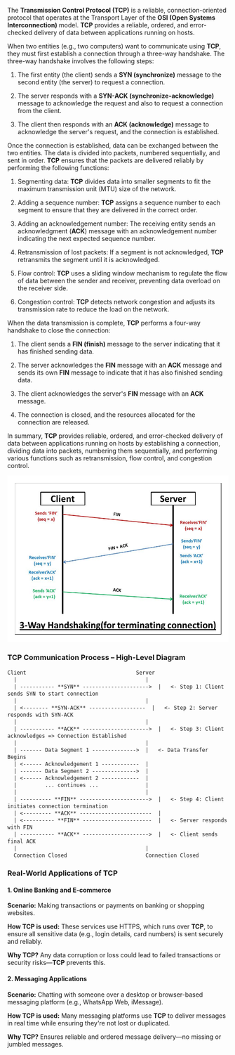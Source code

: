 

The **Transmission Control Protocol (TCP)** is a reliable, connection-oriented protocol that operates at the Transport Layer of the **OSI (Open Systems Interconnection)** model. **TCP** provides a reliable, ordered, and error-checked delivery of data between applications running on hosts.

When two entities (e.g., two computers) want to communicate using **TCP**, they must first establish a connection through a three-way handshake. The three-way handshake involves the following steps:

1. The first entity (the client) sends a **SYN (synchronize)** message to the second entity (the server) to request a connection.

2. The server responds with a **SYN-ACK (synchronize-acknowledge)** message to acknowledge the request and also to request a connection from the client.

3. The client then responds with an **ACK (acknowledge)** message to acknowledge the server's request, and the connection is established.

Once the connection is established, data can be exchanged between the two entities. The data is divided into packets, numbered sequentially, and sent in order. **TCP** ensures that the packets are delivered reliably by performing the following functions:

1. Segmenting data: **TCP** divides data into smaller segments to fit the maximum transmission unit (MTU) size of the network.

2. Adding a sequence number: **TCP** assigns a sequence number to each segment to ensure that they are delivered in the correct order.

3. Adding an acknowledgement number: The receiving entity sends an acknowledgment (**ACK**) message with an acknowledgement number indicating the next expected sequence number.

4. Retransmission of lost packets: If a segment is not acknowledged, **TCP** retransmits the segment until it is acknowledged.

5. Flow control: **TCP** uses a sliding window mechanism to regulate the flow of data between the sender and receiver, preventing data overload on the receiver side.

6. Congestion control: **TCP** detects network congestion and adjusts its transmission rate to reduce the load on the network.

When the data transmission is complete, **TCP** performs a four-way handshake to close the connection:

1. The client sends a **FIN (finish)** message to the server indicating that it has finished sending data.

2. The server acknowledges the **FIN** message with an **ACK** message and sends its own **FIN** message to indicate that it has also finished sending data.

3. The client acknowledges the server's **FIN** message with an **ACK** message.

4. The connection is closed, and the resources allocated for the connection are released.

In summary, **TCP** provides reliable, ordered, and error-checked delivery of data between applications running on hosts by establishing a connection, dividing data into packets, numbering them sequentially, and performing various functions such as retransmission, flow control, and congestion control.

![fig1](images/fig1.jpg)

### **TCP** Communication Process – High-Level Diagram

```
Client                                   Server
  |                                         |
  | ----------- **SYN** --------------------->  |   <- Step 1: Client sends SYN to start connection
  |                                         |
  | <-------- **SYN-ACK** ------------------  |   <- Step 2: Server responds with SYN-ACK
  |                                         |
  | ----------- **ACK** --------------------->  |   <- Step 3: Client acknowledges => Connection Established
  |                                         |
  | ------- Data Segment 1 -------------->  |   <- Data Transfer Begins
  | <------ Acknowledgement 1 ------------  |
  | ------- Data Segment 2 -------------->  |
  | <------ Acknowledgement 2 ------------  |
  |         ... continues ...               |
  |                                         |
  | ---------- **FIN** ---------------------->  |   <- Step 4: Client initiates connection termination
  | <--------- **ACK** -----------------------  |
  | <---------- **FIN** ----------------------  |   <- Server responds with FIN
  | ----------- **ACK** --------------------->  |   <- Client sends final ACK
  |                                         |
  Connection Closed                         Connection Closed
```

### Real-World Applications of TCP

#### 1. Online Banking and E-commerce

**Scenario:** Making transactions or payments on banking or shopping websites.

**How TCP is used:**
These services use HTTPS, which runs over **TCP**, to ensure all sensitive data (e.g., login details, card numbers) is sent securely and reliably.

**Why TCP?**
Any data corruption or loss could lead to failed transactions or security risks—**TCP** prevents this.

#### 2. Messaging Applications

**Scenario:** Chatting with someone over a desktop or browser-based messaging platform (e.g., WhatsApp Web, iMessage).

**How TCP is used:**
Many messaging platforms use **TCP** to deliver messages in real time while ensuring they're not lost or duplicated.

**Why TCP?**
Ensures reliable and ordered message delivery—no missing or jumbled messages.

